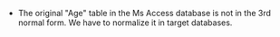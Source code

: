 - The original "Age" table in the Ms Access database is not in the 3rd normal form.
We have to normalize it in target databases.